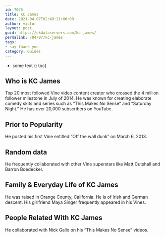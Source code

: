 ```yaml
---
id: 7075
title: KC James
date: 2021-04-07T02:49:21+00:00
author: victor
layout: post
guid: https://ukdataservers.com/kc-james/
permalink: /04/07/kc-james
tags:
- say thank you
category: Guides
---
```


* some text
{: toc}


## Who is KC James



Top 20 most followed Vine video content creator who crossed the 4 million follower milestone in July of 2014. He was known for creating elaborate comedy skits and series such as &#8220;This Makes No Sense&#8221; and &#8220;Saturday Night.&#8221; He has over 20,000 subscribers on YouTube.

                
                
                
## Prior to Popularity



He posted his first Vine entitled &#8220;Off the wall dunk&#8221; on March 6, 2013.

                
                
                
## Random data



He frequently collaborated with other Vine superstars like Matt Cutshall and Barron Boedecker.

                
                
                
## Family & Everyday Life of KC James



He was raised in Orange County, California. He is of Irish and German descent. His girlfriend Maya Singer frequently appeared in his Vines.

                
                
                
## People Related With KC James



He collaborated with Nick Gallo on his &#8220;This Makes No Sense&#8221; videos.

                
              
            
          
          
          